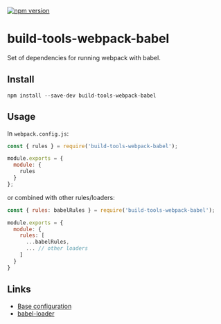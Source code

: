 [![npm version](https://badge.fury.io/js/build-tools-webpack-babel.svg)](https://npmjs.com/package/build-tools-webpack-babel)

# build-tools-webpack-babel

Set of dependencies for running webpack with babel.

## Install

```
npm install --save-dev build-tools-webpack-babel
```

## Usage

In `webpack.config.js`:

```javascript
const { rules } = require('build-tools-webpack-babel');

module.exports = {
  module: {
    rules
  }
};
```

or combined with other rules/loaders:

```javascript
const { rules: babelRules } = require('build-tools-webpack-babel');

module.exports = {
  module: {
    rules: [
      ...babelRules,
      ... // other loaders
    ]
  }
}
```

## Links

- [Base configuration](https://github.com/adidas/js-build-tools/tree/master/packages/build-tools-webpack-babel)
- [babel-loader](https://github.com/babel/babel-loader)
